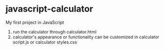 # javascript-calculator
My first project in JavaScript

1) run the calculator through calculator.html
2) calculator's appearance or functionality can be customized in calculator script.js or calculator styles.css
